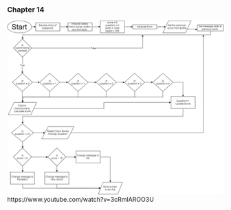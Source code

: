 <h3>Chapter 14</h3>
<img src="HedgeYourBetFlowChart.png">
https://www.youtube.com/watch?v=3cRmIAROO3U
